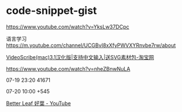 # code-snippet-gist

https://www.youtube.com/watch?v=YksLw37DCpc

语言学习
https://m.youtube.com/channel/UCGBvI8xXfyPWVXYRnvbe7rw/about

[VideoScribe(mac)3.1汉化版|支持中文输入|送SVG素材包-淘宝网](https://item.taobao.com/item.htm?spm=a1z10.5-c.w4002-11150323328.37.59ae48271LKfCQ&id=596871033441)


https://www.youtube.com/watch?v=nheZBnwNuLA

07-19 23:20
41671

07-20 10:00
+545


[Better Leaf 好葉 - YouTube](https://www.youtube.com/channel/UChjHWpmNm-3HbLFkQ3TPXaA/about)
